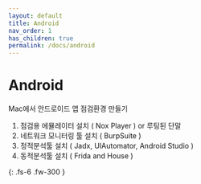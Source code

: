 ```yaml
---
layout: default
title: Android
nav_order: 1
has_children: true
permalink: /docs/android
---
```


# Android

Mac에서 안드로이드 앱 점검환경 만들기

1. 점검용 에뮬레이터 설치 ( Nox Player ) or 루팅된 단말
2. 네트워크 모니터링 툴 설치 ( BurpSuite )
3. 정적분석툴 설치 ( Jadx, UIAutomator, Android Studio )
4. 동적분석툴 설치 ( Frida and House )

{: .fs-6 .fw-300 }
